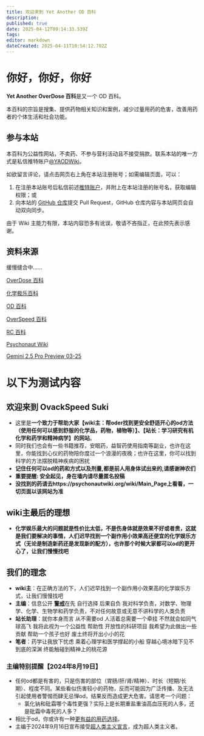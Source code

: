 ```yaml
---
title: 欢迎来到 Yet Another OD 百科
description: 
published: true
date: 2025-04-12T09:14:33.539Z
tags: 
editor: markdown
dateCreated: 2025-04-11T10:54:12.702Z
---
```


# 你好，你好，你好

**Yet Another OverDose 百科**是又一个 OD 百科。

本百科的宗旨是搜集、提供药物相关知识和案例，减少过量用药的危害，改善用药者的个体生活和社会功能。

## 参与本站

本百科为公益性网站，不卖药、不参与营利活动且不接受捐款。联系本站的唯一方式是私信推特账户[@YAODWiki](https://x.com/YAODWiki)。

如欲留言评论，请点击网页右上角在本站注册账号；如需编辑页面，可以：

1. 在注册本站账号后私信前述[推特账户](https://x.com/YAODWiki)，并附上在本站注册的账号名，获取编辑权限；或
2. 向本站的 [GitHub 仓库](https://github.com/YA-OD-Wiki/Yet-Another-OverDose-Wiki)提交 Pull Request，GitHub 仓库内容与本站网页会自动双向同步。

由于 Wiki 主能力有限，本站内容恐多有讹误，敬请不吝指正，在此预先表示感谢。

## 资料来源

缓慢缝合中……

[OverDose 百科](https://overdose.wiki/)

[化学极乐百科](https://overdose.day/)

[OD 百科](https://www.od-wiki.com/)

[OverSpeed 百科](https://x.com/OverSpeed_Wiki/status/1903403105963872404)

[RC 百科](https://rcwiki.xyz/)

[Psychonaut Wiki](https://psychonautwiki.org/wiki/Main_Page)

[Gemini 2.5 Pro Preview 03-25](aistudio.google.com/)

# 以下为测试内容

## 欢迎来到 OvackSpeed Suki

- 这里是**一个致力于帮助大家【wiki主：帮oder找到更安全舒适开心的od方法（使用任何可以感到舒服的化学品，药物，植物等）】、【站长：学习研究有机化学和药学和精神病学】的网站**。
- 同时我们也会有一些书籍推荐，安眠药，益智药使用指南等副业，也许在这里，你能找到心仪的药物陪你度过一个浪漫的夜晚；也许在这里，你可以找到科学的方法摆脱精神疾病的困扰
- **记住任何可以od的药和方式以及剂量,都是前人用身体试出来的,请感谢神农们**
- **重要提醒: 安全起见，身在墙内请尽量匿名投稿**
- **没找到的药请去https://psychonautwiki.org/wiki/Main_Page上看看，一切页面以该网站为准**

## wiki主最后的理想
- **化学娱乐最大的问题就是性价比太低，不是伤身体就是效果不好或者贵，这就是我们要解决的事情，人们迟早找到一个副作用小效果高还便宜的化学娱乐方式（无论是制造新药还是发现新的配方），也许那个时候大家都可以od的更开心了，让我们慢慢找吧**


## 我们的理念
- **wiki主**：在正确方法的下，人们迟早找到一个副作用小效果高的化学娱乐方式，让我们慢慢找吧
- **主编**：信息公开 [**警戒**](/drugs/药物警戒)在先 自行选择 后果自负 我对科学负责，对数学、物理学、化学、生物学和药学负责，不对任何故意或无意不讲科学的人类负责
- **站长助理**：就你本身而言 从不需要od 人活着总需要一个牵挂 不然就会如同气球高飞 我将此视为一个公益性 帮助性 开放性的科研项目 我希望为此做出一些贡献 帮助一个孩子也好 废土终将开出小小的花
- **笔者**：药学让我放下忧虑 乘着心理学和医学撑起的小船 穿越心境冰暗下见不到底的深渊 终能触碰到精神上的桃花源

### 主编特别提醒【2024年8月19日】
- 任何od都是有害的，只是伤害的部位（胃肠/肝/肾/精神）、时长（短期/长期）、程度不同。某些看似伤害较小的药物，反而可能因为广泛传播、及无法引起使用者警惕而肆无忌惮od，结果反而造成更大危害。请思考一个问题：
  - 氯化钠和砒霜哪个毒性更强？实际上是长期重盐重油高血压死的人多，还是砒霜中毒死的人多？
- 相比于od，你或许有一种[更有益的用药选择](/drug/nootropic/益智药概述及索引)。
- 主编于2024年9月16日宣布接受[超人类主义宣言](/transhumanism/超人类主义宣言)，成为超人类主义者。